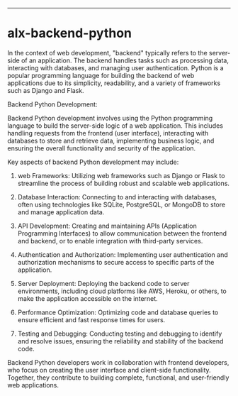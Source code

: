 ---
# alx-backend-python



In the context of web development, "backend" typically refers to the server-side of an application. The backend handles tasks such as processing data, interacting with databases, and managing user authentication. Python is a popular programming language for building the backend of web applications due to its simplicity, readability, and a variety of frameworks such as Django and Flask.


Backend Python Development:

Backend Python development involves using the Python programming language to build the server-side logic of a web application. This includes handling requests from the frontend (user interface), interacting with databases to store and retrieve data, implementing business logic, and ensuring the overall functionality and security of the application.

Key aspects of backend Python development may include:

1. web Frameworks: Utilizing web frameworks such as Django or Flask to streamline the process of building robust and scalable web applications.

2. Database Interaction: Connecting to and interacting with databases, often using technologies like SQLite, PostgreSQL, or MongoDB to store and manage application data.

3. API Development: Creating and maintaining APIs (Application Programming Interfaces) to allow communication between the frontend and backend, or to enable integration with third-party services.

4. Authentication and Authorization: Implementing user authentication and authorization mechanisms to secure access to specific parts of the application.

5. Server Deployment: Deploying the backend code to server environments, including cloud platforms like AWS, Heroku, or others, to make the application accessible on the internet.

6. Performance Optimization: Optimizing code and database queries to ensure efficient and fast response times for users.

7. Testing and Debugging: Conducting testing and debugging to identify and resolve issues, ensuring the reliability and stability of the backend code.

Backend Python developers work in collaboration with frontend developers, who focus on creating the user interface and client-side functionality. Together, they contribute to building complete, functional, and user-friendly web applications.
